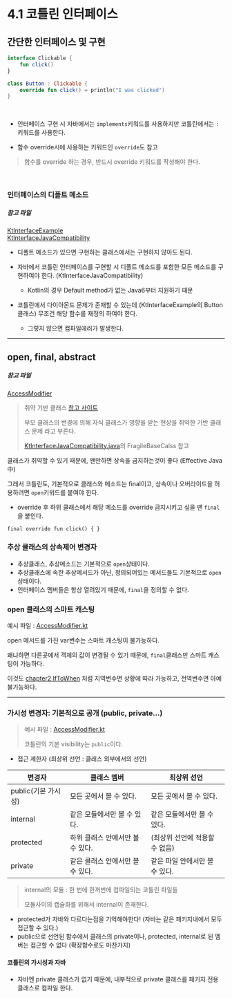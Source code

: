 # 4.1 코틀린 인터페이스

## 간단한 인터페이스 및 구현

```kotlin
interface Clickable {
    fun click()
}

class Button : Clickable {
    override fun click() = println("I was clicked")
}
```

<br>

- 인터페이스 구현 시 자바에서는 `implements`키워드를 사용하지만 코틀린에서는 `:` 키워드를 사용한다.

- 함수 override시에 사용하는 키워드인 `override`도 참고

> 함수를 override 하는 경우, 반드시 override 키워드를 작성해야 한다.

<br>

### 인터페이스의 디폴트 메소드

##### 참고 파일

[KtInterfaceExample](./KtInterfaceExample.kt)<br>
[KtInterfaceJavaCompatibility](./KtInterfaceJavaCompatibility.java)

- 디폴트 메소드가 있으면 구현하는 클래스에서는 구현하지 않아도 된다.
- 자바에서 코틀린 인터페이스를 구현할 시 디폴트 메소드를 포함한 모든 메소드를 구현하여야 한다. (KtInterfaceJavaCompatibility)
    - Kotlin의 경우 Default method가 없는 Java6부터 지원하기 때문

- 코틀린에서 다이아몬드 문제가 존재할 수 있는데 (KtInterfaceExample의 Button클래스) 무조건 해당 함수를 재정의 하여야 한다.
    - 그렇지 않으면 컴파일에러가 발생한다.

---

## open, final, abstract

##### 참고 파일

[AccessModifier](AccessModifier.kt)

> 취약 기반 클래스
> [참고 사이트](https://jaehun2841.github.io/2020/07/05/object-chapter10/#상속)
>
> 부모 클래스의 변경에 의해 자식 클래스가 영향을 받는 현상을 취약한 기반 클래스 문제 라고 부른다.
>
> [KtInterfaceJavaCompatibility.java](KtInterfaceJavaCompatibility.java)의 FragileBaseCalss 참고

클래스가 취약할 수 있기 때문에, 왠만하면 상속을 금지하는것이 좋다 (Effective Java 中)

그래서 코틀린도, 기본적으로 클래스와 메소드는 final이고, 상속이나 오버라이드을 허용하려면 `open`키워드를 붙여야 한다.

- override 후 하위 클래스에서 해당 메소드를 override 금지시키고 싶을 땐 `final`을 붙인다.

`final override fun click() { }`

### 추상 클래스의 상속제어 변경자

- 추상클래스, 추상메소드는 기본적으로 `open`상태이다.
- 추상클래스에 속한 추상메서드가 아닌, 정의되어있는 메서드들도 기본적으로 `open`상태이다.
- 인터페이스 멤버들은 항상 열려있기 때문에, `final`을 정의할 수 없다.

### open 클래스의 스마트 캐스팅

예시 파일 : [AccessModifier.kt](AccessModifier.kt)

open 메서드를 가진 var변수는 스마트 캐스팅이 불가능하다.

왜냐하면 다른곳에서 객체의 값이 변경될 수 있기 때문에, `final`클래스만 스마트 캐스팅이 가능하다.

이것도 [chapter2 IfToWhen](../../chapter_02/if_to_when/IfToWhen.kt) 처럼 지역변수면 상황에 따라 가능하고, 전역변수면 아예 불가능하다.


---

### 가시성 변경자: 기본적으로 공개 (public, private...)

> 예시 파일 : [AccessModifier.kt](AccessModifier.kt)
>
> 코틀린의 기본 visibility는 `public`이다.

- 접근 제한자 (최상위 선언 : 클래스 외부에서의 선언)

|       변경자       |             클래스 멤버       |           최상위 선언         |
| ---------------- | -------------------------- | -------------------------- |
| public(기본 가시성) | 모든 곳에서 볼 수 있다.        | 모든 곳에서 볼 수 있다.         |
| internal         | 같은 모듈에서만 볼 수 있다.     | 같은 모듈에서만 볼 수 있다.      |
| protected        | 하위 클래스 안에서만 볼 수 있다. | (최상위 선언에 적용할 수 없음)   |
| private          | 같은 클래스 안에서만 볼 수 있다. | 같은 파일 안에서만 볼 수 있다.   |

> internal의 모듈 : 한 번에 한꺼번에 컴파일되는 코틀린 파일들
>
> 모듈사이의 캡슐화를 위해서 internal이 존재한다.

- protected가 자바와 다르다는점을 기억해야한다! (자바는 같은 패키지내에서 모두 접근할 수 있다.)
- public으로 선언된 함수에서 클래스의 private이나, protected, internal로 된 멤버는 접근할 수 없다 (확장함수로도 마찬가지)

#### 코틀린의 가시성과 자바

- 자바엔 private 클래스가 없기 때문에, 내부적으로 private 클래스를 패키지 전용 클래스로 컴파일 한다.